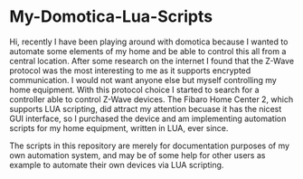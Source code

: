# My-Domotica-Lua-Scripts

Hi, recently I have been playing around with domotica because I wanted to automate some elements of my home and be able to control this all from a central location.
After some research on the internet I found that the Z-Wave protocol was the most interesting to me as it supports encrypted communication.  I would not want anyone else but myself controlling my home equipment.
With this protocol choice I started to search for a controller able to control Z-Wave devices.
The Fibaro Home Center 2, which supports LUA scripting, did attract my attention becuase it has the nicest GUI interface, so I purchased the device and am implementing automation scripts for my home equipment, written in LUA, ever since.

The scripts in this repository are merely for documentation purposes of my own automation system, and may be of some help for other users as example to automate their own devices via LUA scripting.
